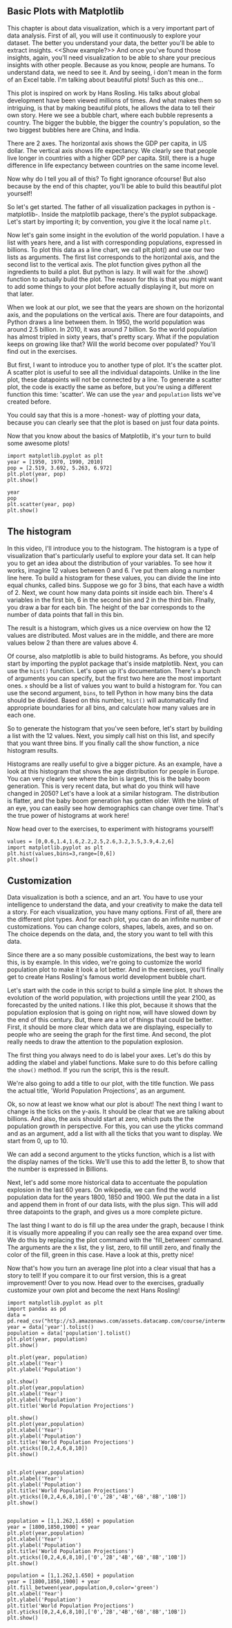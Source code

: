 ## Basic Plots with Matplotlib

This chapter is about data visualization, which is a very important part of data analysis. First of all, you will use it continuously to explore your dataset. The better you understand your data, the better you'll be able to extract insights. <<Show example?>> And once you've found those insights, again, you'll need visualization to be able to share your precious insights with other people. Because as you know, people are humans. To understand data, we need to see it. And by seeing, i don't mean in the form of an Excel table. I'm talking about beautiful plots! Such as this one...

This plot is inspired on work by Hans Rosling. His talks about global development have been viewed millions of times. And what makes them so intriguing, is that by making beautiful plots, he allows the data to tell their own story. Here we see a bubble chart, where each bubble represents a country. The bigger the bubble, the bigger the country's population, so the two biggest bubbles here are China, and India. 

There are 2 axes. The horizontal axis shows the GDP per capita, in US dollar. The vertical axis shows life expectancy. We clearly see that people live longer in countries with a higher GDP per capita. Still, there is a huge difference in life expectancy between countries on the same income level.

Now why do I tell you all of this? To fight ignorance ofcourse! But also because by the end of this chapter, you'll be able to build this beautiful plot yourself! 

So let's get started. The father of all visualization packages in python is -matplotlib-. Inside the matplotlib package, there's the pyplot subpackage. Let's start by importing it; by convention, you give it the local name `plt`.

Now let's gain some insight in the evolution of the world population. I have a list with years here, and a list with corresponding populations, expressed in billions. To plot this data as a line chart, we call plt.plot() and use our two lists as arguments. The first list corresponds to the horizontal axis, and the second list to the vertical axis. The plot function gives python all the ingredients to build a plot. But python is lazy. It will wait for the .show() function to actually build the plot. The reason for this is that you might want to add some things to your plot before actually displaying it, but more on that later.

When we look at our plot, we see that the years are shown on the horizontal axis, and the populations on the vertical axis. There are four datapoints, and Python draws a line between them. In 1950, the world population was around 2.5 billion. In 2010, it was around 7 billion. So the world population has almost tripled in sixty years, that's pretty scary. What if the population keeps on growing like that? Will the world become over populated? You'll find out in the exercises.

But first, I want to introduce you to another type of plot. It's the scatter plot. A scatter plot is useful to see all the individual datapoints. Unlike in the line plot, these datapoints will not be connected by a line. To generate a scatter plot, the code is exactly the same as before, but you're using a different function this time: 'scatter'. We can use the `year` and `population` lists we've created before.

You could say that this is a more -honest- way of plotting your data, because you can clearly see that the plot is based on just four data points. 

Now that you know about the basics of Matplotlib, it's your turn to build some awesome plots!

```
import matplotlib.pyplot as plt
year = [1950, 1970, 1990, 2010]
pop = [2.519, 3.692, 5.263, 6.972]
plt.plot(year, pop)
plt.show()

year
pop
plt.scatter(year, pop)
plt.show()
```


## The histogram

In this video, I'll introduce you to the histogram. The histogram is a type of visualization that's particularly useful to explore your data set. It can help you to get an idea about the distribution of your variables. To see how it works, imagine 12 values between 0 and 6. I've put them along a number line here. To build a histogram for these values, you can divide the line into equal chunks, called bins. Suppose we go for 3 bins, that each have a width of 2. Next, we count how many data points sit inside each bin. There's 4 variables in the first bin, 6 in the second bin and 2 in the third bin. FInally, you draw a bar for each bin. The height of the bar corresponds to the number of data points that fall in this bin.

The result is a histogram, which gives us a nice overview on how the 12 values are distributed. Most values are in the middle, and there are more values below 2 than there are values above 4.

Of course, also matplotlib is able to build histograms. As before, you should start by importing the pyplot package that's inside matplotlib. Next, you can use the `hist()` function. Let's open up it's documentation. There's a bunch of arguments you can specify, but the first two here are the most important ones. `x` should be a list of values you want to build a histogram for. You can use the second argument, `bins`, to tell Python in how many bins the data should be divided. Based on this number, `hist()` will automatically find appropriate boundaries for all bins, and calculate how many values are in each one.

So to generate the histogram that you've seen before, let's start by building a list with the 12 values. Next, you simply call hist on this list, and specify that you want three bins. If you finally call the show function, a nice histogram results.

Histograms are really useful to give a bigger picture. As an example, have a look at this histogram that shows the age distribution for people in Europe. You can very clearly see where the bin is largest, this is the baby boom generation. This is very recent data, but what do you think will have changed in 2050? Let's have a look at a similar histogram. The distribution is flatter, and the baby boom generation has gotten older. With the blink of an eye, you can easily see how demographics can change over time. That's the true power of histograms at work here!

Now head over to the exercises, to experiment with histograms yourself!

```
values = [0,0.6,1.4,1.6,2.2,2.5,2.6,3.2,3.5,3.9,4.2,6]
import matplotlib.pyplot as plt
plt.hist(values,bins=3,range=[0,6])
plt.show()
```

## Customization

Data visualization is both a science, and an art. You have to use your intelligence to understand the data, and your creativity to make the data tell a story. For each visualization, you have many options. First of all, there are the different plot types. And for each plot, you can do an infinite number of customizations. You can change colors, shapes, labels, axes, and so on. The choice depends on the data, and, the story you want to tell with this data. 

Since there are a so many possible customizations, the best way to learn this, is by example. In this video, we're going to customize the world population plot to make it look a lot better. And in the exercises, you'll finally get to create Hans Rosling's famous world development bubble chart.

Let's start with the code in this script to build a simple line plot. It shows the evolution of the world population, with projections untill the year 2100, as forecasted by the united nations. I like this plot, because it shows that the population explosion that is going on right now, will have slowed down by the end of this century. But, there are a lot of things that could be better. First, it should be more clear which data we are displaying, especially to people who are seeing the graph for the first time. And second, the plot really needs to draw the attention to the population explosion.

The first thing you always need to do is label your axes. Let's do this by adding the xlabel and ylabel functions. Make sure to do this before calling the `show()` method. If you run the script, this is the result.

We're also going to add a title to our plot, with the title function. We pass the actual title, 'World Population Projections', as an argument.

Ok, so now at least we know what our plot is about! The next thing I want to change is the ticks on the y-axis. It should be clear that we are talking about billions. And also, the axis should start at zero, which puts the the population growth in perspective. For this, you can use the yticks command  and as an argument, add a list with all the ticks that you want to display. We start from 0, up to 10. 

We can add a second argument to the yticks function, which is a list with the display names of the ticks. We'll use this to add the letter B, to show that the number is expressed in Billions.

Next, let's add some more historical data to accentuate the population explosion in the last 60 years. On wikipedia, we can find the world population data for the years 1800, 1850 and 1900. We put the data in a list and append them in front of our data lists, with the plus sign. This will add three datapoints to the graph, and gives us a more complete picture.

The last thing I want to do is fill up the area under the graph, because I think it is visually more appealing if you can really see the area expand over time. We do this by replacing the plot command with the 'fill_between' command. The arguments are the x list, the y list, zero, to fill untill zero, and finally the color of the fill, green in this case. Have a look at this, pretty nice!

Now that's how you turn an average line plot into a clear visual that has a story to tell! If you compare it to our first version, this is a great improvement! Over to you now. Head over to the exercises, gradually customize your own plot and become the next Hans Rosling!

```
import matplotlib.pyplot as plt
import pandas as pd
data = pd.read_csv("http://s3.amazonaws.com/assets.datacamp.com/course/intermediate_python_1/year_population.csv")
year = data['year'].tolist()
population = data['population'].tolist()
plt.plot(year, population)
plt.show()

plt.plot(year, population)
plt.xlabel('Year')
plt.ylabel('Population')

plt.show()
plt.plot(year,population)
plt.xlabel('Year')
plt.ylabel('Population')
plt.title('World Population Projections')

plt.show()
plt.plot(year,population)
plt.xlabel('Year')
plt.ylabel('Population')
plt.title('World Population Projections')
plt.yticks([0,2,4,6,8,10])
plt.show()


plt.plot(year,population)
plt.xlabel('Year')
plt.ylabel('Population')
plt.title('World Population Projections')
plt.yticks([0,2,4,6,8,10],['0','2B','4B','6B','8B','10B'])
plt.show()


population = [1,1.262,1.650] + population
year = [1800,1850,1900] + year
plt.plot(year,population)
plt.xlabel('Year')
plt.ylabel('Population')
plt.title('World Population Projections')
plt.yticks([0,2,4,6,8,10],['0','2B','4B','6B','8B','10B'])
plt.show()

population = [1,1.262,1.650] + population
year = [1800,1850,1900] + year
plt.fill_between(year,population,0,color='green')
plt.xlabel('Year')
plt.ylabel('Population')
plt.title('World Population Projections')
plt.yticks([0,2,4,6,8,10],['0','2B','4B','6B','8B','10B'])
plt.show()
```
